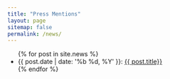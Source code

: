 ```yaml
---
title: "Press Mentions"
layout: page
sitemap: false
permalink: /news/
---
```


<ul>
  {% for post in site.news %}
    <li>
      {{ post.date | date: '%b %d, %Y' }}: <a href="{{ site.url }}{{ site.baseurl }}{{ post.url }}">{{ post.title}}</a>
    </li>
  {% endfor %}
</ul>
